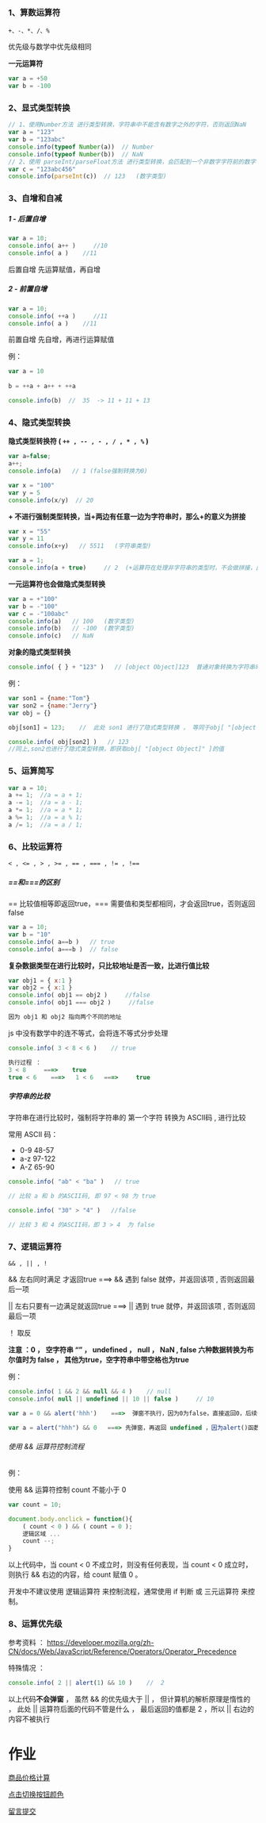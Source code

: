 ### 1、算数运算符

`+、-、*、/、%`

优先级与数学中优先级相同

**一元运算符**

```js
var a = +50
var b = -100
```

### 2、显式类型转换

```js
// 1、使用Number方法 进行类型转换，字符串中不能含有数字之外的字符，否则返回NaN
var a = "123"
var b = "123abc"
console.info(typeof Number(a))  // Number
console.info(typeof Number(b))  // NaN  
// 2、使用 parseInt/parseFloat方法 进行类型转换，会匹配到一个非数字字符前的数字
var c = "123abc456"
console.info(parseInt(c))  // 123   (数字类型)
```

### 3、自增和自减

##### 1 - 后置自增

```js
var a = 10;
console.info( a++ )     //10
console.info( a )    //11
```

后置自增 先运算赋值，再自增

##### 2 - 前置自增

```js
var a = 10;
console.info( ++a )     //11
console.info( a )    //11
```

前置自增 先自增，再进行运算赋值

例：

```js
var a = 10
            
b = ++a + a++ + ++a

console.info(b)  //  35  -> 11 + 11 + 13 
```

### 4、隐式类型转换

**隐式类型转换符 ( `++ , -- , - , / , * , %` )** 

```js
var a=false;   
a++;
console.info(a)   // 1 (false强制转换为0)

var x = "100"
var y = 5
console.info(x/y)  // 20
```
**+ 不进行强制类型转换，当+两边有任意一边为字符串时，那么+的意义为拼接**

```js
var x = "55"
var y = 11
console.info(x+y)   // 5511   (字符串类型)

var a = 1;
console.info(a + true)     // 2  (+运算符在处理非字符串的类型时，不会做拼接，此时true将被隐式转换为1)
```

**一元运算符也会做隐式类型转换**

```js
var a = +"100"
var b = -"100"
var c = -"100abc"
console.info(a)   // 100   (数字类型)
console.info(b)   // -100  (数字类型)
console.info(c)   // NaN
```

**对象的隐式类型转换**

```js
console.info( { } + "123" )   // [object Object]123  普通对象转换为字符串时为[object Object]
```
例：

```js
var son1 = {name:"Tom"}
var son2 = {name:"Jerry"}
var obj = {}

obj[son1] = 123;    //  此处 son1 进行了隐式类型转换 ， 等同于obj[ "[object Object]" ] = 123

console.info( obj[son2] )   // 123  
//同上,son2也进行了隐式类型转换，即获取obj[ "[object Object]" ]的值
```

### 5、运算简写

```js
var a = 10;
a += 1;  //a = a + 1;
a -= 1;  //a = a - 1;
a *= 1;  //a = a * 1;
a %= 1;  //a = a % 1;
a /= 1;  //a = a / 1;
```

### 6、比较运算符

`< , <= , > , >= , == , === , != , !==`

##### ==和===的区别

== 比较值相等即返回true，=== 需要值和类型都相同，才会返回true，否则返回false

```js
var a = 10;
var b = "10"
console.info( a==b )   // true
console.info( a===b )  // false
```

**复杂数据类型在进行比较时，只比较地址是否一致，比进行值比较**

```js
var obj1 = { x:1 }
var obj2 = { x:1 }
console.info( obj1 == obj2 )     //false
console.info( obj1 === obj2 )     //false

因为 obj1 和 obj2 指向两个不同的地址
```

js 中没有数学中的连不等式，会将连不等式分步处理

```js
console.info( 3 < 8 < 6 )    // true

执行过程 ： 
3 < 8     ===>    true
true < 6    ===>   1 < 6   ===>     true
```

##### 字符串的比较

字符串在进行比较时，强制将字符串的 第一个字符 转换为 ASCII码 , 进行比较   

常用 ASCII 码：

-   0-9  48-57   
-   a-z   97-122   
-   A-Z  65-90   

```js
console.info( "ab" < "ba" )   // true

// 比较 a 和 b 的ASCII码, 即 97 < 98 为 true  
```

```js
console.info( "30" > "4" )   //false

// 比较 3 和 4 的ASCII码，即 3 > 4  为 false
```

### 7、逻辑运算符

`&& , || , !`

&&  左右同时满足 才返回true   ===>  && 遇到 false 就停，并返回该项 , 否则返回最后一项

||   左右只要有一边满足就返回true    ===>  || 遇到 true 就停，并返回该项 , 否则返回最后一项

！ 取反

**注意 ：0 ， 空字符串 “” ， undefined ， null ， NaN , false 六种数据转换为布尔值时为 false ， 其他为true，空字符串中带空格也为true**

例：

```js
console.info( 1 && 2 && null && 4 )    // null
console.info( null || undefined || 10 || false )     // 10  

var a = 0 && alert('hhh')    ===>  弹窗不执行，因为0为false，直接返回0，后续代码不执行 

var a = alert("hhh") && 0   ===> 先弹窗，再返回 undefined ，因为alert()函数无返回值，默认返回 undefined
```

###### 使用 && 运算符控制流程

例：

使用 && 运算符控制 count 不能小于 0 

```js
var count = 10;

document.body.onclick = function(){
    ( count < 0 ) && ( count = 0 );
    逻辑区域 ...
    count --;
}
```

以上代码中，当 count < 0 不成立时，则没有任何表现，当 count < 0 成立时，则执行 && 右边的内容，给 count 赋值 0 。

开发中不建议使用 逻辑运算符 来控制流程，通常使用 if 判断 或 三元运算符 来控制。

### 8、运算优先级

参考资料 ： https://developer.mozilla.org/zh-CN/docs/Web/JavaScript/Reference/Operators/Operator_Precedence 

特殊情况 ： 

```js
console.info( 2 || alert(1) && 10 )    //  2  
```

以上代码**不会弹窗** ， 虽然 && 的优先级大于 || ， 但计算机的解析原理是惰性的 ， 此处 || 运算符后面的代码不管是什么 ， 最后返回的值都是 2 ，所以 || 右边的内容不被执行



# 作业

[商品价格计算]([https://gitrty.github.io/js-work/04-%E5%95%86%E5%93%81%E6%95%B0%E9%87%8F.html] )

[点击切换按钮颜色]( [https://gitrty.github.io/js-work/05-%E7%82%B9%E5%87%BB%E5%88%87%E6%8D%A2%E6%8C%89%E9%92%AE%E9%A2%9C%E8%89%B2.html](https://gitrty.github.io/js-work/05-点击切换按钮颜色.html) )

[留言提交]([https://gitrty.github.io/js-work/06-%E7%95%99%E8%A8%80%E6%8F%90%E4%BA%A4.html](https://gitrty.github.io/js-work/06-留言提交.html) )

 